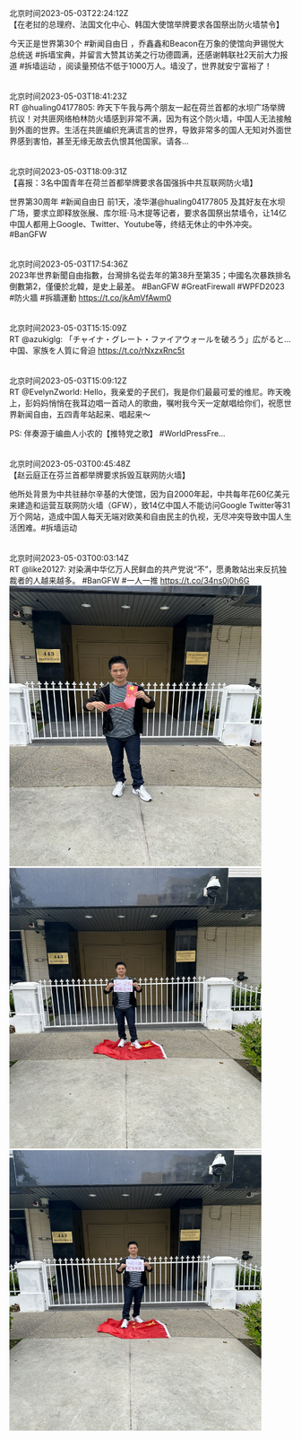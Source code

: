 北京时间2023-05-03T22:24:12Z<br>【在老挝的总理府、法国文化中心、韩国大使馆举牌要求各国祭出防火墙禁令】

今天正是世界第30个 #新闻自由日 ，乔鑫鑫和Beacon在万象的使馆向尹锡悦大总统送 #拆墙宝典，并留言大赞其访美之行功德圆满，还感谢韩联社2天前大力报道 #拆墙运动 ，阅读量预估不低于1000万人。墙没了，世界就安宁富裕了！<br><br><br>北京时间2023-05-03T18:41:23Z<br>RT @hualing04177805: 昨天下午我与两个朋友一起在荷兰首都的水坝广场举牌抗议！对共匪网络柏林防火墙感到非常不满，因为有这个防火墙，中国人无法接触到外面的世界。生活在共匪编织充满谎言的世界，导致非常多的国人无知对外面世界感到害怕，甚至无缘无故去仇恨其他国家。请各…<br><br><br>北京时间2023-05-03T18:09:31Z<br>【喜报：3名中国青年在荷兰首都举牌要求各国强拆中共互联网防火墙】

世界第30周年 #新闻自由日 前1天，凌华湛@hualing04177805 及其好友在水坝广场，要求立即释放张展、库尔班·马木提等记者，要求各国祭出禁墙令，让14亿中国人都用上Google、Twitter、Youtube等，终结无休止的中外冲突。#BanGFW<br><br><br>北京时间2023-05-03T17:54:36Z<br>2023年世界新聞自由指數，台灣排名從去年的第38升至第35；中國名次暴跌排名倒數第2，僅優於北韓，是史上最差。 
#BanGFW #GreatFirewall #WPFD2023 #防火牆
#拆牆運動
https://t.co/jkAmVfAwm0<br><br><br>北京时间2023-05-03T15:15:09Z<br>RT @azukiglg: 「チャイナ・グレート・ファイアウォールを破ろう」広がると…中国、家族を人質に脅迫 https://t.co/rNxzxRnc5t<br><br><br>北京时间2023-05-03T15:09:12Z<br>RT @EvelynZworld: Hello，我亲爱的子民们，我是你们最最可爱的维尼。昨天晚上，彭妈妈悄悄在我耳边唱一首动人的歌曲，嘱咐我今天一定献唱给你们，祝愿世界新闻自由，五四青年站起来、唱起来～

PS: 伴奏源于编曲人小农的【推特党之歌】
#WorldPressFre…<br><br><br>北京时间2023-05-03T00:45:48Z<br>【赵云庭正在芬兰首都举牌要求拆毁互联网防火墙】

他所处背景为中共驻赫尔辛基的大使馆，因为自2000年起，中共每年花60亿美元来建造和运营互联网防火墙（GFW），致14亿中国人不能访问Google Twitter等31万个网站，造成中国人每天无端对欧美和自由民主的仇视，无尽冲突导致中国人生活困难。#拆墙运动<br><br><br>北京时间2023-05-03T00:03:14Z<br>RT @like20127: 对染满中华亿万人民鲜血的共产党说“不”，愿勇敢站出来反抗独裁者的人越来越多。
#BanGFW 
#一人一推 https://t.co/34ns0j0h6G<br><img src='/temp/image/2023/u-Month-5/1653429953403420673_0.jpg' width='450' height='500'><img src='/temp/image/2023/u-Month-5/1653429953403420673_1.jpg' width='450' height='500'><img src='/temp/image/2023/u-Month-5/1653429953403420673_2.jpg' width='450' height='500'><br><br>